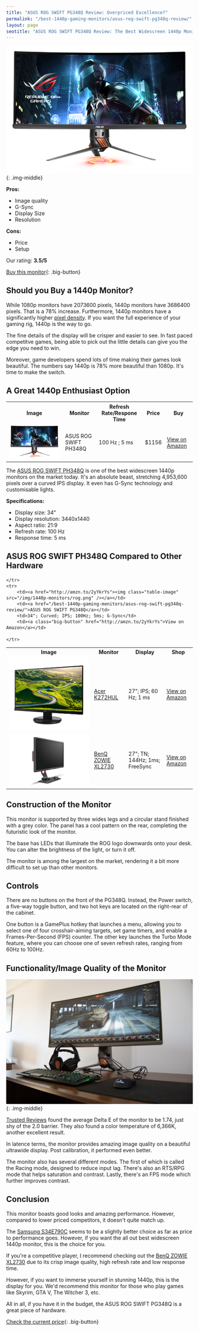 ```yaml
---
title: "ASUS ROG SWIFT PG348Q Review: Overpriced Excellence?"
permalink: "/best-1440p-gaming-monitors/asus-rog-swift-pg348q-review/"
layout: page
seotitle: "ASUS ROG SWIFT PG348Q Review: The Best Widescreen 1440p Monitor?"
---
```


![ASUS ROG SWIFT](/img/1440p-monitors/rog.png){: .img-middle}

**Pros:**

* Image quality
* G-Sync 
* Display Size
* Resolution

**Cons:** 

* Price 
* Setup

Our rating: **3.5/5**

[Buy this monitor](http://amzn.to/2yYkrYs){: .big-button}

## Should you Buy a 1440p Monitor? 

While 1080p monitors have 2073600 pixels, 1440p monitors have 3686400 pixels. That is a 78% increase. Furthermore, 1440p monitors have a significantly higher [pixel density](http://www.tested.com/tech/371-why-pixel-density-matters-more-than-just-screen-size-or-resolution/). If you want the full experience of your gaming rig, 1440p is the way to go. 

The fine details of the display will be crisper and easier to see. In fast paced competitve games, being able to pick out the little details can give you the edge you need to win. 

Moreover, game developers spend lots of time making their games look beautiful. The numbers say 1440p is 78% more beautiful than 1080p. It's time to make the switch.

## A Great 1440p Enthusiast Option 
<table class="basic-table" align="center">
	<tr>
		<th>Image</th>
		<th>Monitor</th>
		<th>Refresh Rate/Respone Time</th>
		<th>Price</th>
		<th>Buy</th>
	</tr>
	<tr>
		<td><a href="http://amzn.to/2yYkrYs"><img class="table-image" src="/img/1440p-monitors/rog.png" /></a></td>
		<td>ASUS ROG SWIFT PH348Q</td>
		<td>100 Hz ; 5 ms</td>
		<td>$1156</td>
		<td><a class="big-button" href="http://amzn.to/2yYkrYs">View on Amazon</a></td>
	</tr>
</table>

The [ASUS ROG SWIFT PH348Q](http://amzn.to/2yYkrYs) is one of the best widescreen 1440p monitors on the market today. It's an absolute beast, stretching 4,953,600 pixels over a curved IPS display. It even has G-Sync technology and customisable lights. 

**Specifications:**

* Display size: 34"
* Display resolution: 3440x1440
* Aspect ratio: 21:9
* Refresh rate: 100 Hz
* Response time: 5 ms 

## ASUS ROG SWIFT PH348Q Compared to Other Hardware

<table class="basic-table" align="center">
	<tr>
		<th>Image</th>
		<th>Monitor</th>
		<th>Display</th>
		<th>Shop</th>
	</tr>
	<tr>
		<td><a href="http://amzn.to/2zGjIYX"><img class="table-image" src="/img/1440p-monitors/k272.png" /></a></td>
		<td><a href="/best-1440p-gaming-monitors/acer-k272hul-review/">Acer K272HUL</a></td>
		<td>27"; IPS; 60 Hz; 1 ms</td>
		<td><a class="big-button" href="http://amzn.to/2zGjIYX">View on Amazon</a></td>
	</tr>
	<tr>
		<td><a href="http://amzn.to/2AIpdqs"><img class="table-image" src="/img/1440p-monitors/zowie.png" /></a></td>
		<td><a href="/best-1440p-gaming-monitors/benq-zowie-xl2730-review/">BenQ ZOWIE XL2730</a></td>
		<td>27"; TN; 144Hz; 1ms; FreeSync</td>
		<td><a class="big-button" href="http://amzn.to/2AIpdqs">View on Amazon</a></td>
		
	</tr>
	<tr>
		<td><a href="http://amzn.to/2yYkrYs"><img class="table-image" src="/img/1440p-monitors/rog.png" /></a></td>
		<td><a href="/best-1440p-gaming-monitors/asus-rog-swift-pg348q-review/">ASUS ROG SWIFT PG348Q</a></td>
		<td>34"; Curved; IPS; 100Hz; 5ms; G-Sync</td>
		<td><a class="big-button" href="http://amzn.to/2yYkrYs">View on Amazon</a></td>
		
	</tr>	
</table>

## Construction of the Monitor

This monitor is supported by three wides legs and a circular stand finished with a grey color. The panel has a cool pattern on the rear, completing the futuristic look of the monitor. 

The base has LEDs that illuminate the ROG logo downwards onto your desk. You can alter the brightness of the light, or turn it off.

The monitor is among the largest on the market, rendering it a bit more difficult to set up than other monitors. 

## Controls

There are no buttons on the front of the PG348Q. Instead, the Power switch, a five-way toggle button, and two hot keys are located on the right-rear of the cabinet. 

One button is a GamePlus hotkey that launches a menu, allowing you to select one of four crosshair-aiming targets, set game timers, and enable a Frames-Per-Second (FPS) counter. The other key launches the Turbo Mode feature, where you can choose one of seven refresh rates, ranging from 60Hz to 100Hz.  

## Functionality/Image Quality of the Monitor 
![BenQ](/img/1440p-monitors/rog.jpg){: .img-middle}

[Trusted Reviews](http://www.trustedreviews.com/reviews/asus-republic-of-gamers-swift-pg348q-image-quality-screen-modes-uniformity-and-verdict-page-2) found the average Delta E of the monitor to be 1.74, just shy of the 2.0 barrier. They also found a color temperature of 6,366K, another excellent result.  

In latence terms, the monitor provides amazing image quality on a beautiful ultrawide display. Post calibration, it performed even better. 

The monitor also has several different modes. The first of which is called the Racing mode, designed to reduce input lag. There's also an RTS/RPG mode that helps saturation and contrast. Lastly, there's an FPS mode which further improves contrast. 

## Conclusion

This monitor boasts good looks and amazing performance. However, compared to lower priced competitors, it doesn't quite match up. 

The [Samsung S34E790C](http://amzn.to/2jsHUqe) seems to be a slightly better choice as far as price to performance goes. However, if you want the all out best widescreen 1440p monitor, this is the choice for you. 

If you're a competitive player, I recommend checking out the [BenQ ZOWIE XL2730](/best-1440p-gaming-monitors/benq-zowie-xl2730-review/) due to its crisp image quality, high refresh rate and low response time. 

However, if you want to immerse yourself in stunning 1440p, this is the display for you. We'd recommend this monitor for those who play games like Skyrim, GTA V, The Witcher 3, etc. 

All in all, if you have it in the budget, the ASUS ROG SWIFT PG348Q is a great piece of hardware. 

[Check the current price](http://amzn.to/2yYkrYs){: .big-button}
